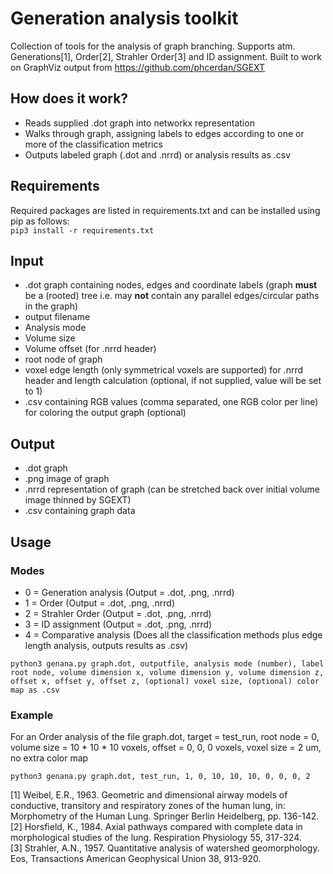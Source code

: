 # Generation analysis toolkit
Collection of tools for the analysis of graph branching. Supports atm. Generations[1], Order[2], Strahler Order[3] and ID assignment.
Built to work on GraphViz output from https://github.com/phcerdan/SGEXT

## How does it work?
- Reads supplied .dot graph into networkx representation
- Walks through graph, assigning labels to edges according to one or more of the classification metrics
- Outputs labeled graph (.dot and .nrrd) or analysis results as .csv

## Requirements
Required packages are listed in requirements.txt and can be installed using pip as follows:\
`pip3 install -r requirements.txt`

## Input
- .dot graph containing nodes, edges and coordinate labels (graph **must** be a (rooted) tree i.e. may **not** contain any parallel edges/circular paths in the graph)
- output filename
- Analysis mode
- Volume size
- Volume offset (for .nrrd header)
- root node of graph
- voxel edge length (only symmetrical voxels are supported) for .nrrd header and length calculation (optional, if not supplied, value will be set to 1)
- .csv containing RGB values (comma separated, one RGB color per line) for coloring the output graph (optional) 


## Output
- .dot graph
- .png image of graph
- .nrrd representation of graph (can be stretched back over initial volume image thinned by SGEXT)
- .csv containing graph data

## Usage
### Modes
- 0 = Generation analysis (Output = .dot, .png, .nrrd) 
- 1 = Order (Output = .dot, .png, .nrrd)
- 2 = Strahler Order (Output = .dot, .png, .nrrd)
- 3 = ID assignment (Output = .dot, .png, .nrrd)
- 4 = Comparative analysis (Does all the classification methods plus edge length analysis, outputs results as .csv)

`python3 genana.py graph.dot, outputfile, analysis mode (number), label root node, volume dimension x, volume dimension y, volume dimension z, offset x, offset y, offset z, (optional) voxel size, (optional) color map as .csv`

### Example
For an Order analysis of the file graph.dot, target = test_run, root node = 0, volume size = 10 * 10 * 10 voxels, offset = 0, 0, 0 voxels, voxel size = 2 um, no extra color map

`python3 genana.py graph.dot, test_run, 1, 0, 10, 10, 10, 0, 0, 0, 2`

[1] Weibel, E.R., 1963. Geometric and dimensional airway models of conductive, transitory and respiratory zones of the human lung, in: Morphometry of the Human Lung. Springer Berlin Heidelberg, pp. 136-142.\
[2] Horsfield, K., 1984. Axial pathways compared with complete data in morphological studies of the lung. Respiration Physiology 55, 317-324.\
[3] Strahler, A.N., 1957. Quantitative analysis of watershed geomorphology. Eos, Transactions American Geophysical Union 38, 913-920.
